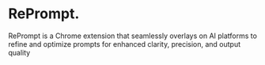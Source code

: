 # RePrompt.
RePrompt is a Chrome extension that seamlessly overlays on AI platforms to refine and optimize prompts for enhanced clarity, precision, and output quality
